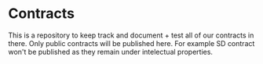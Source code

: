 # Contracts

This is a repository to keep track and document + test all of our contracts in there. Only public contracts will be published here. For example SD contract won't be published as they remain under intelectual properties.
